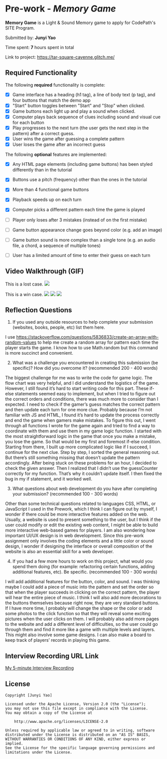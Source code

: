 # Pre-work - *Memory Game*

**Memory Game** is a Light & Sound Memory game to apply for CodePath's SITE Program. 

Submitted by: **Junyi Yao**

Time spent: **7** hours spent in total

Link to project: https://tar-square-cayenne.glitch.me/

## Required Functionality

The following **required** functionality is complete:

* [x] Game interface has a heading (h1 tag), a line of body text (p tag), and four buttons that match the demo app
* [x] "Start" button toggles between "Start" and "Stop" when clicked. 
* [x] Game buttons each light up and play a sound when clicked. 
* [x] Computer plays back sequence of clues including sound and visual cue for each button
* [x] Play progresses to the next turn (the user gets the next step in the pattern) after a correct guess. 
* [x] User wins the game after guessing a complete pattern
* [x] User loses the game after an incorrect guess

The following **optional** features are implemented:

* [x] Any HTML page elements (including game buttons) has been styled differently than in the tutorial
* [x] Buttons use a pitch (frequency) other than the ones in the tutorial
* [x] More than 4 functional game buttons
* [x] Playback speeds up on each turn
* [x] Computer picks a different pattern each time the game is played
* [ ] Player only loses after 3 mistakes (instead of on the first mistake)
* [ ] Game button appearance change goes beyond color (e.g. add an image)
* [ ] Game button sound is more complex than a single tone (e.g. an audio file, a chord, a sequence of multiple tones)
* [ ] User has a limited amount of time to enter their guess on each turn


## Video Walkthrough (GIF)

This is a lost case.
![](https://cdn.glitch.global/0c9b2b51-8eed-4700-9b49-936f9abba15a/ezgif.com-gif-maker%20(1).gif?v=1648517200149)

This is a win case.
![](https://cdn.glitch.global/0c9b2b51-8eed-4700-9b49-936f9abba15a/ezgif.com-gif-maker%20(2).gif?v=1648517212860)
![](gif3-link-here)
![](gif4-link-here)

## Reflection Questions
1. If you used any outside resources to help complete your submission (websites, books, people, etc) list them here. 

I use https://stackoverflow.com/questions/5836833/create-an-array-with-random-values to help me 
create a random array for pattern each time the player starts the game. I know how to use Math.random but this
command is more succinct and convenient.

2. What was a challenge you encountered in creating this submission (be specific)? How did you overcome it? (recommended 200 - 400 words) 

The biggest challenge for me was to write the code for game logic. 
The flow chart was very helpful, and I did understand the logistics of the game. 
However, I still found it’s hard to start writing code for this part. 
These if-else statements seemed easy to implement, but when I tried to figure out the correct orders and conditions, there was much more to consider than I expected. 
I need to check if the gamer’s guess matches the correct pattern and then update each turn for one more clue. 
Probably because I’m not familiar with JS and HTML, I found it’s hard to update the process correctly and end the game when gamers make mistakes. 
To figure this out, I went through all functions I wrote for the game again and tried to find a way to coordinate with them and use them in my game logic function. 
I started with the most straightforward logic in the game that once you make a mistake, you lose the game. 
So that would be my first and foremost if-else condition. Starting from there, I built up more complicated logic like if I succeed, I continue for the next clue. 
Step by step, I sorted the general reasoning out. 
But there’s still something missing that doesn’t update the pattern accordingly. After being stuck on these problems for an hour, I decided to check the given answer. 
Then I realized that I didn’t use the guessCounter correctly for my function. 
That’s why it couldn’t update itself. I then fixed the bug in my if statement, and it worked well.


3. What questions about web development do you have after completing your submission? (recommended 100 - 300 words) 

Other than some technical questions related to languages CSS, HTML, or JavaScript I used in the Prework, which I think I can figure out by myself, I wonder if there could be more interactive features added on the web. 
Usually, a website is used to present something to the user, but I think if the user could modify or edit the existing web content, I might be able to build more interactive web-based games for players. 
I am also wondering how important UI/UX design is in web development. 
Since this pre-work assignment only involves the coding elements and a little color or sound design, I wonder if designing the interface or overall composition of the website is also an essential skill for a web developer.

4. If you had a few more hours to work on this project, what would you spend them doing (for example: refactoring certain functions, adding additional features, etc). Be specific. (recommended 100 - 300 words) 

I will add additional features for the button, color, and sound. 
I was thinking maybe I could add a piece of music into the pattern and set the order so that when the player succeeds in clicking on the correct pattern, the player will hear the entire piece of music. 
I think I will also add more decorations to the buttons themselves because right now, they are very standard buttons. 
If I have more time, I probably will change the shape or the color or add some photos to the click function so that they will reveal some exciting pictures when the user clicks on them. 
I will probably also add more pages to the website and add a different level of difficulties, so the user could go through them and find it more like a game with multiple levels and layers. 
This might also involve some game designs. I can also make a board to keep track of players’ records in playing this game.



## Interview Recording URL Link

[My 5-minute Interview Recording](https://wustl.zoom.us/rec/share/eALTnCW_4KMESOq6xxnAjxMUMWYtCahtX-uOMOcG88GYNYurcUITKoc950xMkR0_.nT61vO68nsPG3zoz?startTime=1648328242000)


## License

    Copyright [Junyi Yao]

    Licensed under the Apache License, Version 2.0 (the "License");
    you may not use this file except in compliance with the License.
    You may obtain a copy of the License at

        http://www.apache.org/licenses/LICENSE-2.0

    Unless required by applicable law or agreed to in writing, software
    distributed under the License is distributed on an "AS IS" BASIS,
    WITHOUT WARRANTIES OR CONDITIONS OF ANY KIND, either express or implied.
    See the License for the specific language governing permissions and
    limitations under the License.